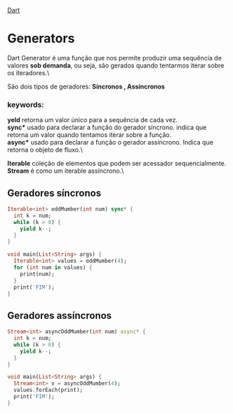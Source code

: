[Dart](https://github.com/leofds/flutter-class/blob/master/dart/dart.md)

# Generators

Dart Generator é uma função que nos permite produzir uma sequência de valores **sob demanda**, ou seja, são gerados quando tentarmos iterar sobre os iteradores.\

São dois tipos de geradores: **Síncronos , Assíncronos**

### keywords:

**yeld** retorna um valor único para a sequência de cada vez.\
**sync\*** usado para declarar a função do gerador síncrono. indica que retorna um valor quando tentamos iterar sobre a função.\
**async\*** usado para declarar a função o gerador assíncrono. Indica que retorna o objeto de fluxo.\

**Iterable** coleção de elementos que podem ser acessador sequencialmente.\
**Stream** é como um iterable assíncrono.\

## Geradores síncronos

```dart
Iterable<int> oddMumber(int num) sync* {
  int k = num;
  while (k > 0) {
    yield k--;
  }
}
```

```dart
void main(List<String> args) {
  Iterable<int> values = oddMumber(4);
  for (int num in values) {
    print(num);
  }
  print('FIM');
}
```

## Geradores assíncronos

```dart
Stream<int> asyncOddMumber(int num) async* {
  int k = num;
  while (k > 0) {
    yield k--;
  }
}
```

```dart
void main(List<String> args) {
  Stream<int> v = asyncOddMumber(4);
  values.forEach(print);
  print('FIM');
}
```
